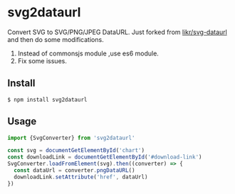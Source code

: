# svg2dataurl
Convert SVG to SVG/PNG/JPEG DataURL. Just forked from [likr/svg-dataurl](https://github.com/likr/svg-dataurl) and then do some modifications.
1. Instead of commonsjs  module ,use es6 module.
2. Fix some issues.

## Install

```console
$ npm install svg2dataurl
```

## Usage

```javascript
import {SvgConverter} from 'svg2dataurl'

const svg = documentGetElementById('chart')
const downloadLink = documentGetElementById('#download-link')
SvgConverter.loadFromElement(svg).then((converter) => {
  const dataUrl = converter.pngDataURL()
  downloadLink.setAttribute('href', dataUrl)
})
```
